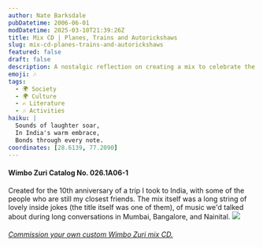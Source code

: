 ```yaml
---
author: Nate Barksdale
pubDatetime: 2006-06-01
modDatetime: 2025-03-10T21:39:26Z
title: Mix CD | Planes, Trains and Autorickshaws
slug: mix-cd-planes-trains-and-autorickshaws
featured: false
draft: false
description: A nostalgic reflection on creating a mix to celebrate the friendships and memories made during a trip to India, filled with inside jokes and cherished music.
emoji: 🎶
tags:
  - 🌍 Society
  - 🌍 Culture
  - ✍️ Literature
  - 🎶 Activities
haiku: |
  Sounds of laughter soar,  
  In India's warm embrace,  
  Bonds through every note.
coordinates: [28.6139, 77.2090]
---
```


#### Wimbo Zuri Catalog No. 026.1A06-1

Created for the 10th anniversary of a trip I took to India, with some of the people who are still my closest friends. The mix itself was a long string of lovely inside jokes (the title itself was one of them), of music we'd talked about during long conversations in Mumbai, Bangalore, and Nainital. [![](@assets/images/planestrains_530.jpg)](@assets/images/planestrains_530.jpg)

###### [Commission your own custom Wimbo Zuri mix CD.](https://www.natebarksdale.com/?p=342)
